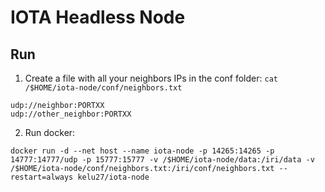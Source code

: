 IOTA Headless Node
=========================

## Run
1. Create a file with all your neighbors IPs in the conf folder: `cat /$HOME/iota-node/conf/neighbors.txt`
```
udp://neighbor:PORTXX
udp://other_neighbor:PORTXX
```

2. Run docker:
```
docker run -d --net host --name iota-node -p 14265:14265 -p 14777:14777/udp -p 15777:15777 -v /$HOME/iota-node/data:/iri/data -v /$HOME/iota-node/conf/neighbors.txt:/iri/conf/neighbors.txt --restart=always kelu27/iota-node
```
